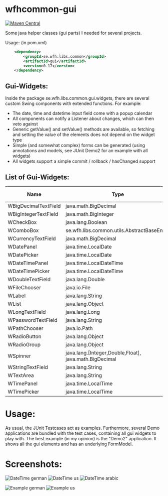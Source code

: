 wfhcommon-gui
====

[![Maven Central](https://maven-badges.herokuapp.com/maven-central/se.wfh.libs.common/gui/badge.svg)](https://maven-badges.herokuapp.com/maven-central/se.wfh.libs.common/gui)

Some java helper classes (gui parts) I needed for several projects.

Usage: (in pom.xml)
```xml
	<dependency>
		<groupId>se.wfh.libs.common</groupId>
		<artifactId>gui</artifactId>
		<version>0.17</version>
	</dependency>
```


Gui-Widgets:
----
Inside the package se.wfh.libs.common.gui.widgets, there are several custom
Swing components with extended functions. For example:
- The date, time and datetime input field come with a popup calendar
- All components can notify a Listener about changes, which can then veto against
- Generic getValue() and setValue() methods are available, so fetching and
  setting the value of the elements does not depend on the widget type
- Simple (and somewhat complex) forms can be generated (using annotations and models, see JUnit Demo2
  for an example with all widgets)
- All widgets support a simple commit / rollback / hasChanged support

List of Gui-Widgets:
----

| Name | Type | Swing component | Locale dependent? |
|------|------|-----------------|-------------------|
| WBigDecimalTextField | java.math.BigDecimal                                     | JFormattedTextField | yes | 
| WBigIntegerTextField | java.math.BigInteger                                     | JFormattedTextField | yes |
| WCheckBox            | java.lang.Boolean                                        | JCheckBox           | no  |
| WComboBox            | se.wfh.libs.common.utils.AbstractBaseEnum                | JComboBox           | no  |
| WCurrencyTextField   | java.math.BigDecimal                                     | JFormattedTextField | yes |
| WDatePanel           | java.time.LocalDate                                      | JPanel              | yes |
| WDatePicker          | java.time.LocalDate                                      | JFormattedTextField | yes |
| WDateTimePanel       | java.time.LocalDateTime                                  | JPanel              | yes |
| WDateTimePicker      | java.time.LocalDateTime                                  | JFormattedTextField | yes |
| WDoubleTextField     | java.lang.Double                                         | JFormattedTextField | yes |
| WFileChooser         | java.io.File                                             | JFileChooser        | no  |
| WLabel               | java.lang.String                                         | JLabel              | no  |
| WList                | java.lang.Object                                         | JList               | no  |
| WLongTextField       | java.lang.Long                                           | JFormattedTextField | yes |
| WPasswordTextField   | java.lang.String                                         | JPasswordField      | no  |
| WPathChooser         | java.io.Path                                             | JFileChooser        | no  |
| WRadioButton         | java.lang.Object                                         | JRadioButton        | no  |
| WRadioGroup          | java.lang.Object                                         | JRadioGroup         | no  |
| WSpinner             | java.lang.\[Integer,Double,Float\], java.math.BigDecimal | JSpinner            | yes |
| WStringTextField     | java.lang.String                                         | JTextField          | no  |
| WTextArea            | java.lang.String                                         | JTextArea           | no  |
| WTimePanel           | java.time.LocalTime                                      | JPanel              | yes |
| WTimePicker          | java.time.LocalTime                                      | JFormattedTextField | yes |

Usage:
====
As usual, the JUnit Testcases act as examples. Furthermore, several Demo
applications are bundled with the test cases, containing all gui widgets to
play with.
The best example (in my opinion) is the "Demo2" application. It shows all the gui elements and has an underlying FormModel.

Screenshots:
====
![DateTime german](doc/datetime_de.png)
![DateTime us](doc/datetime_us.png)
![DateTime arabic](doc/datetime_ar.png)

![Example german](doc/demo_de.png)
![Example us](doc/demo_us.png)

